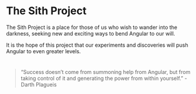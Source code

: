 # The Sith Project

The Sith Project is a place for those of us who wish to wander into the darkness, seeking new and exciting ways to bend Angular to our will. 

It is the hope of this project that our experiments and discoveries will push Angular to even greater levels.








#
> “Success doesn’t come from summoning help from Angular, but from taking control of it and generating the power from within yourself.” - Darth Plagueis
